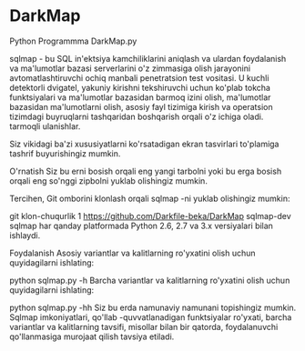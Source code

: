# DarkMap
Python Programmma DarkMap.py


sqlmap - bu SQL in'ektsiya kamchiliklarini aniqlash va ulardan foydalanish va ma'lumotlar bazasi serverlarini o'z zimmasiga olish jarayonini avtomatlashtiruvchi ochiq manbali penetratsion test vositasi. U kuchli detektorli dvigatel, yakuniy kirishni tekshiruvchi uchun ko'plab tokcha funktsiyalari va ma'lumotlar bazasidan barmoq izini olish, ma'lumotlar bazasidan ma'lumotlarni olish, asosiy fayl tizimiga kirish va operatsion tizimdagi buyruqlarni tashqaridan boshqarish orqali o'z ichiga oladi. tarmoqli ulanishlar.



Siz vikidagi ba'zi xususiyatlarni ko'rsatadigan ekran tasvirlari to'plamiga tashrif buyurishingiz mumkin.

O'rnatish
Siz bu erni bosish orqali eng yangi tarbolni yoki bu erga bosish orqali eng so'nggi zipbolni yuklab olishingiz mumkin.

Tercihen, Git omborini klonlash orqali sqlmap -ni yuklab olishingiz mumkin:

git klon-chuqurlik 1 https://github.com/Darkfile-beka/DarkMap sqlmap-dev
sqlmap har qanday platformada Python 2.6, 2.7 va 3.x versiyalari bilan ishlaydi.

Foydalanish
Asosiy variantlar va kalitlarning ro'yxatini olish uchun quyidagilarni ishlating:

python sqlmap.py -h
Barcha variantlar va kalitlarning ro'yxatini olish uchun quyidagilarni ishlating:

python sqlmap.py -hh
Siz bu erda namunaviy namunani topishingiz mumkin. Sqlmap imkoniyatlari, qo'llab -quvvatlanadigan funktsiyalar ro'yxati, barcha variantlar va kalitlarning tavsifi, misollar bilan bir qatorda, foydalanuvchi qo'llanmasiga murojaat qilish tavsiya etiladi.
